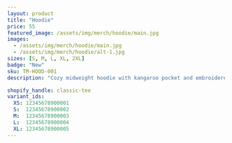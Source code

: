 ```yaml
---
layout: product
title: "Hoodie"
price: 55
featured_image: /assets/img/merch/hoodie/main.jpg
images:
  - /assets/img/merch/hoodie/main.jpg
  - /assets/img/merch/hoodie/alt-1.jpg
sizes: [S, M, L, XL, 2XL]
badge: "New"
sku: TM-HOOD-001
description: "Cozy midweight hoodie with kangaroo pocket and embroidered logo."

shopify_handle: classic-tee
variant_ids:
  XS: 12345678900001
  S:  12345678900002
  M:  12345678900003
  L:  12345678900004
  XL: 12345678900005
---
```

